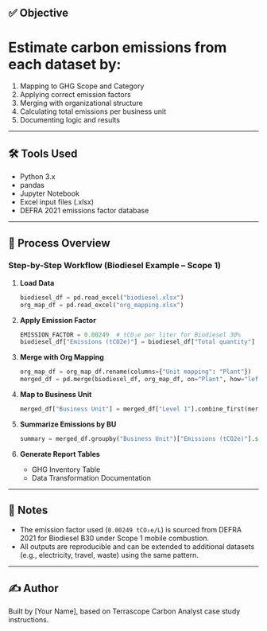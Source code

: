 

## ✅ Objective

# Estimate carbon emissions from each dataset by:
1. Mapping to GHG Scope and Category
2. Applying correct emission factors
3. Merging with organizational structure
4. Calculating total emissions per business unit
5. Documenting logic and results

---

## 🛠️ Tools Used

- Python 3.x
- pandas
- Jupyter Notebook
- Excel input files (.xlsx)
- DEFRA 2021 emissions factor database

---

## 🔁 Process Overview

### Step-by-Step Workflow (Biodiesel Example – Scope 1)

1. **Load Data**
    ```python
    biodiesel_df = pd.read_excel("biodiesel.xlsx")
    org_map_df = pd.read_excel("org_mapping.xlsx")
    ```

2. **Apply Emission Factor**
    ```python
    EMISSION_FACTOR = 0.00249  # tCO₂e per liter for Biodiesel 30%
    biodiesel_df["Emissions (tCO2e)"] = biodiesel_df["Total quantity"] * EMISSION_FACTOR
    ```

3. **Merge with Org Mapping**
    ```python
    org_map_df = org_map_df.rename(columns={"Unit mapping": "Plant"})
    merged_df = pd.merge(biodiesel_df, org_map_df, on="Plant", how="left")
    ```

4. **Map to Business Unit**
    ```python
    merged_df["Business Unit"] = merged_df["Level 1"].combine_first(merged_df["Level 2"])
    ```

5. **Summarize Emissions by BU**
    ```python
    summary = merged_df.groupby("Business Unit")["Emissions (tCO2e)"].sum().reset_index()
    ```

6. **Generate Report Tables**
    - GHG Inventory Table
    - Data Transformation Documentation

---

## 📌 Notes

- The emission factor used (`0.00249 tCO₂e/L`) is sourced from DEFRA 2021 for Biodiesel B30 under Scope 1 mobile combustion.
- All outputs are reproducible and can be extended to additional datasets (e.g., electricity, travel, waste) using the same pattern.

---

## ✍️ Author

Built by [Your Name], based on Terrascope Carbon Analyst case study instructions.